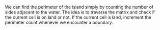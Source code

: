 
We can find the perimeter of the island simply by counting the number of sides adjacent to the water. The idea is to traverse the matrix and check if the current cell is on land or not. If the current cell is land, increment the perimeter count whenever we encounter a boundary.

